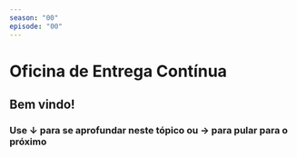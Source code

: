 ```yaml
---
season: "00"
episode: "00"
---
```

# Oficina de Entrega Contínua

## Bem vindo!

### Use &#8595; para se aprofundar neste tópico ou &#8594; para pular para o próximo